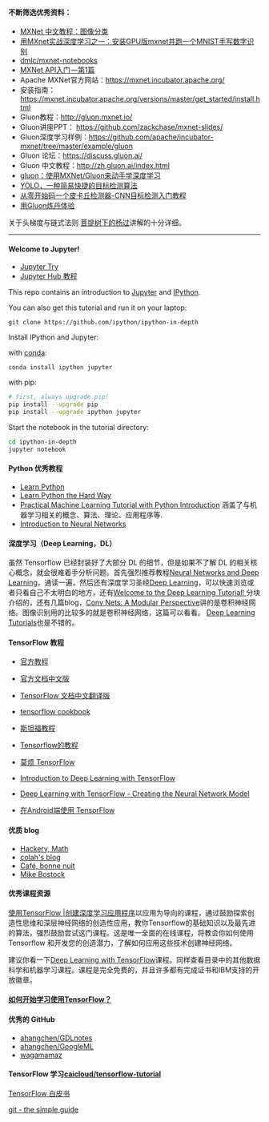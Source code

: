 #### 不断筛选优秀资料：

- [MXNet 中文教程：图像分类](http://blog.csdn.net/ironyoung/article/details/53968176)
- [用MXnet实战深度学习之一：安装GPU版mxnet并跑一个MNIST手写数字识别](http://www.open-open.com/lib/view/open1448030000650.html)
- [dmlc/mxnet-notebooks](https://github.com/dmlc/mxnet-notebooks)
- [MXNet API入门 —第1篇](http://www.infoq.com/cn/articles/an-introduction-to-the-mxnet-api-part01)
- Apache MXNet官方网站：https://mxnet.incubator.apache.org/
- 安装指南：https://mxnet.incubator.apache.org/versions/master/get_started/install.html
- Gluon教程：http://gluon.mxnet.io/
- Gluon讲座PPT： https://github.com/zackchase/mxnet-slides/
- Gluon深度学习样例：https://github.com/apache/incubator-mxnet/tree/master/example/gluon
- Gluon 论坛：https://discuss.gluon.ai/
- Gluon 中文教程：http://zh.gluon.ai/index.html
- [gluon：使用MXNet/Gluon来动手学深度学习](https://zhuanlan.zhihu.com/gluon)
- [YOLO，一种简易快捷的目标检测算法](https://zhuanlan.zhihu.com/p/32945351)
- [从零开始码一个皮卡丘检测器-CNN目标检测入门教程](https://zhuanlan.zhihu.com/p/28867241)
- [用Gluon炼丹体验](https://zhuanlan.zhihu.com/p/30966663)

关于头梯度与链式法则 [菩提树下的杨过](http://www.cnblogs.com/yjmyzz/p/7783286.html)讲解的十分详细。

------------

#### Welcome to Jupyter!

- [Jupyter Try](https://jupyter.org/try)
- [Jupyter Hub 教程](https://binderhub.readthedocs.io/en/latest/)

This repo contains an introduction to [Jupyter](https://jupyter.org) and [IPython](https://ipython.org).

You can also get this tutorial and run it on your laptop:

    git clone https://github.com/ipython/ipython-in-depth

Install IPython and Jupyter:

with [conda](https://www.anaconda.com/download):

    conda install ipython jupyter

with pip:


```sh
# first, always upgrade pip!
pip install --upgrade pip
pip install --upgrade ipython jupyter
```
Start the notebook in the tutorial directory:
```sh
cd ipython-in-depth
jupyter notebook
```

#### Python 优秀教程

- [Learn Python](https://learnpython.org/)
- [Learn Python the Hard Way](https://learnpythonthehardway.org/book/)
- [Practical Machine Learning Tutorial with Python Introduction](https://pythonprogramming.net/machine-learning-tutorial-python-introduction/) 涵盖了与机器学习相关的概念、算法、理论、应用程序等.
- [Introduction to Neural Networks](https://pythonprogramming.net/neural-networks-machine-learning-tutorial/)

#### 深度学习（Deep Learning，DL）

虽然 Tensorflow 已经封装好了大部分 DL 的细节，但是如果不了解 DL 的相关核心概念，就会很难着手分析问题。首先强烈推荐教程[Neural Networks and Deep Learning](http://neuralnetworksanddeeplearning.com/)，通读一遍，然后还有深度学习圣经[Deep Learning](http://www.deeplearningbook.org/)，可以快速浏览或者只看自己不太明白的地方，还有[Welcome to the Deep Learning Tutorial! ](http://deeplearning.stanford.edu/tutorial/)分块介绍的，还有几篇blog，[Conv Nets: A Modular Perspective](https://colah.github.io/posts/2014-07-Conv-Nets-Modular/)讲的是卷积神经网络。图像识别用的比较多的就是卷积神经网络，这篇可以看看。
 [Deep Learning Tutorials](http://deeplearning.net/tutorial/)也是不错的。

#### TensorFlow 教程

- [官方教程](https://www.tensorflow.org/tutorials/)
- [官方文档中文版](http://www.tensorfly.cn/)
- [TensorFlow 文档中文翻译版](http://wiki.jikexueyuan.com/project/tensorflow-zh/)
- [tensorflow cookbook](https://github.com/nfmcclure/tensorflow_cookbook)
- [斯坦福教程](https://web.stanford.edu/class/cs20si/syllabus.html)
- [Tensorflow的教程](http://learningtensorflow.com/)
- [莫烦 TensorFlow](https://morvanzhou.github.io/tutorials/machine-learning/tensorflow/)
- [Introduction to Deep Learning with TensorFlow](https://pythonprogramming.net/tensorflow-introduction-machine-learning-tutorial/)
- [Deep Learning with TensorFlow - Creating the Neural Network Model](https://pythonprogramming.net/tensorflow-deep-neural-network-machine-learning-tutorial/)

- [在Android端使用 TensorFlow](http://hp.stuhome.net/index.php/2017/02/17/tensorflow-on-android/) 

#### 优质 blog

- [Hackery, Math](http://acko.net/)
- [colah's blog](https://colah.github.io/)
- [ Café, bonne nuit](https://ireneli.eu/)
- [Mike Bostock](https://bost.ocks.org/mike/)

#### 优秀课程资源

[使用TensorFlow |创建深度学习应用程序](https://www.kadenze.com/courses/creative-applications-of-deep-learning-with-tensorflow/info)以应用为导向的课程，通过鼓励探索创造性思维和深层神经网络的创造性应用，教你Tensorflow的基础知识以及最先进的算法，强烈鼓励尝试这门课程。这是唯一全面的在线课程，将教会你如何使用 Tensorflow 和开发您的创造潜力，了解如何应用这些技术创建神经网络。

建议你看一下[Deep Learning with TensorFlow](https://cognitiveclass.ai/courses/deep-learning-tensorflow/)课程。同样查看目录中的其他数据科学和机器学习课程。课程是完全免费的，并且许多都有完成证书和IBM支持的开放徽章。

#### [如何开始学习使用TensorFlow？](https://yq.aliyun.com/articles/71257?utm_campaign=wenzhang&utm_medium=article&utm_source=QQ-qun&utm_content=m_12436)

#### 优秀的 GitHub

- [ahangchen/GDLnotes](https://github.com/ahangchen/GDLnotes)
- [ahangchen/GoogleML](https://github.com/ahangchen/GoogleML)
- [wagamamaz](https://github.com/wagamamaz)

#### TensorFlow 学习[caicloud/tensorflow-tutorial](https://github.com/caicloud/tensorflow-tutorial)

[TensorFlow 白皮书](https://www.jianshu.com/p/65dc64e4c81f)

[git - the simple guide](https://rogerdudler.github.io/git-guide/)
